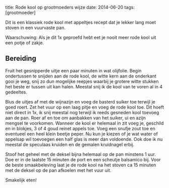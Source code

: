 title: Rode kool op grootmoeders wijze
date: 2014-06-20
tags: [grootmoeder]

Dit is een klassiek rode kool met appeltjes recept dat je lekker lang moet stoven in een vuurvaste pan. 

Waarschuwing: Als je dit 1x geproefd hebt eet je nooit meer rode kool uit een potje of zakje.
 
## Bereiding
Fruit het gesnipperde uitje een paar minuten in wat olijfolie. Begin ondertussen te snijden aan de rode kool, de witte kern aan de onderkant gooi je weg, snij zo dun mogelijke reepjes waarbij je grotere witte stukken het beste er tussen uit kan halen. Meestal snij ik de kool van te voren al in 4 gedeeltes. 

Blus de uitjes af met de wijnazijn en voeg de basterd suiker toe terwijl je goed roert. Zet het vuur op een laag pitje en voeg de rode kool toe. Dit hoeft niet direct in 1x, ik snij meestal nog terwijl ik reeds gesneden kool toevoeg aan de pan. Roer af en toe om aanbakken van het suiker, ui en azijn mengsel te voorkomen. Wanneer de kool er helemaal in zit voeg je, geschild en in blokjes, 3 of 4 goud reinet appels toe. Voeg een snufje zout toe en eventueel een heel klein beetje peper. Nu kun je kiezen of je wat water of appelsap wil toevoegen een half glas is meer dan voldoende. Ook doe ik nu meestal de speculaas kruiden en de gemalen kruidnagel erbij. 

Stoof het geheel met de deksel bijna helemaal op de pan minstens 1 uur. Doe er in de laatste 15 minuten de port en een scheutje balsamico bij. Voor de beste smaakbeleving laat je de rode kool na het stoven ca 15 minuten met de deksel op de pan afkoelen met het vuur uit.

Smakelijk eten!